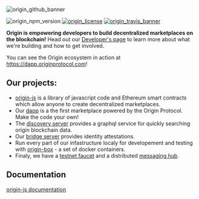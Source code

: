 ![origin_github_banner](https://user-images.githubusercontent.com/673455/37314301-f8db9a90-2618-11e8-8fee-b44f38febf38.png)

![origin_npm_version](https://img.shields.io/npm/v/origin.svg?style=flat-square&colorA=111d28&colorB=1a82ff)
[![origin_license](https://img.shields.io/badge/license-MIT-6e3bea.svg?style=flat-square&colorA=111d28)](https://github.com/OriginProtocol/origin-js/blob/master/LICENSE)
[![origin_travis_banner](https://img.shields.io/travis/OriginProtocol/origin-js/master.svg?style=flat-square&colorA=111d28)](https://travis-ci.org/OriginProtocol/origin-js)

**Origin is empowering developers to build decentralized marketplaces on the blockchain!** Head out our [Developer's page](https://www.originprotocol.com/developers) to learn more about what we're building and how to get involved.

You can see the Origin ecosystem in action at https://dapp.originprotocol.com!


## Our projects:

* [origin-js](https://github.com/OriginProtocol/origin/tree/master/origin-js) is a library of javascript code and Ethereum smart contracts which allow anyone to create decentralized marketplaces.
* Our [dapp](https://github.com/OriginProtocol/origin/tree/master/origin-dapp) is a the first marketplace powered by the Origin Protocol. Make the code your own!
* The [discovery server](https://github.com/OriginProtocol/origin/tree/master/origin-discovery) provides a graphql service for quickly searching origin blockchain data.
* Our [bridge server](https://github.com/OriginProtocol/origin/tree/master/origin-bridge) provides identity attestations. 
* Run every part of our infastructure localy for developement and testing with [origin-box](https://github.com/OriginProtocol/origin/tree/master/development) - a set of docker containers.
* Finaly, we have a [testnet faucet](https://github.com/OriginProtocol/origin/tree/master/origin-faucet) and a distributed [messaging hub](https://github.com/OriginProtocol/origin/tree/master/origin-messaging).


## Documentation
[origin-js documentation](http://docs.originprotocol.com/)
